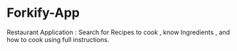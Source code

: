 # Forkify-App
Restaurant Application : Search for Recipes to cook , know Ingredients , and how to cook using full instructions.
